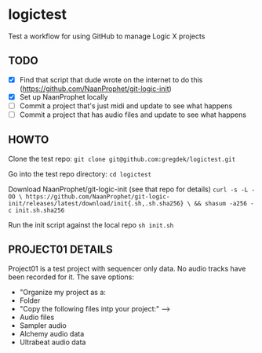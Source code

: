 # logictest
Test a workflow for using GitHub to manage Logic X projects

## TODO

- [x] Find that script that dude wrote on the internet to do this (https://github.com/NaanProphet/git-logic-init)
- [x] Set up NaanProphet locally
- [ ] Commit a project that's just midi and update to see what happens
- [ ] Commit a project that has audio files and update to see what happens

## HOWTO

Clone the test repo:
`git clone git@github.com:gregdek/logictest.git`

Go into the test repo directory:
`cd logictest`

Download NaanProphet/git-logic-init (see that repo for details)
`curl -s -L -OO \
https://github.com/NaanProphet/git-logic-init/releases/latest/download/init{.sh,.sh.sha256} \
&& shasum -a256 -c init.sh.sha256`

Run the init script against the local repo
`sh init.sh`

## PROJECT01 DETAILS

Project01 is a test project with sequencer only data. No audio tracks have been
recorded for it. The save options:

* "Organize my project as a:
 * Folder
* "Copy the following files intp your project:" --> 
 * Audio files 
 * Sampler audio
 * Alchemy audio data
 * Ultrabeat audio data
